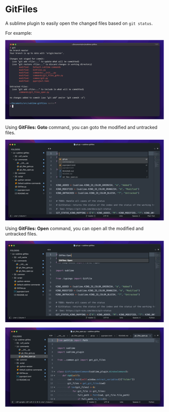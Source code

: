 # GitFiles

A sublime plugin to easily open the changed files based on `git status`.

For example:

![git status example](images/git-status-example.png)

Using **GitFiles: Goto** command, you can goto the modified and untracked files.

![GitFiles: Goto](images/git-files-goto-command.png)

Using **GitFiles: Open** command, you can open all the modified and untracked files.

![GitFiles: Open command](images/git-files-open-command.png)

![GitFiles: Open results](images/git-files-opened-files.png)
